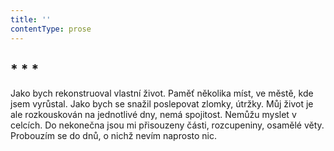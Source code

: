 ```yaml
---
title: ''
contentType: prose
---
```


<section>

## \* \* \*

Jako bych rekonstruoval vlastní život. Paměť několika míst, ve městě, kde jsem vyrůstal. Jako bych se snažil poslepovat zlomky, útržky. Můj život je ale rozkouskován na jednotlivé dny, nemá spojitost. Nemůžu myslet v celcích. Do nekonečna jsou mi přisouzeny části, rozcupeniny, osamělé věty. Probouzím se do dnů, o nichž nevím naprosto nic.

</section>

